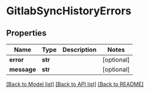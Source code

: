 # GitlabSyncHistoryErrors

## Properties
Name | Type | Description | Notes
------------ | ------------- | ------------- | -------------
**error** | **str** |  | [optional] 
**message** | **str** |  | [optional] 

[[Back to Model list]](../README.md#documentation-for-models) [[Back to API list]](../README.md#documentation-for-api-endpoints) [[Back to README]](../README.md)


